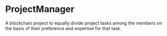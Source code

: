 # ProjectManager
A blockchain project to equally divide project tasks among the members on the basis of their preference and expertise for that task.
